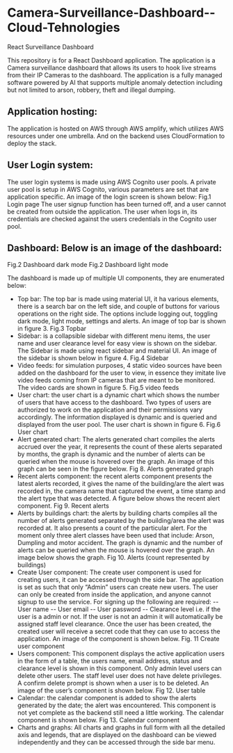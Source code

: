 # Camera-Surveillance-Dashboard--Cloud-Tehnologies
React Surveillance Dashboard


This repository is for a React Dashboard application. The application is a Camera surveillance dashboard that allows its users to hook live streams from their IP Cameras to the dashboard. The application is a fully managed software powered by AI that supports multiple anomaly detection including but not limited to arson, robbery, theft and illegal dumping.


## Application hosting:
The application is hosted on AWS through AWS amplify, which utilizes AWS resources under one umbrella. And on the backend uses CloudFormation to deploy the stack.
## User Login system:
The user login systems is made using AWS Cognito user pools. A private user pool is setup in AWS Cognito, various parameters are set that are application specific. An image of the login screen is shown below:
Fig.1 Login page
The user signup function has been turned off, and a user cannot be created from outside the application. The user when logs in, its credentials are checked against the users credentials in the Cognito user pool.
## Dashboard: Below is an image of the dashboard:
Fig.2 Dashboard dark mode
Fig.2 Dashboard light mode

The dashboard is made up of multiple UI components, they are enumerated below:
- Top bar: The top bar is made using material UI, it ha various elements, there is a search bar on the left side, and couple of buttons for various operations on the right side. The options include logging out, toggling dark mode, light mode, settings and alerts. An image of top bar is shown in figure 3.
Fig.3 Topbar
- Sidebar: is a collapsible sidebar with different menu items, the user name and user clearance level for easy view is shown on the sidebar. The Sidebar is made using react sidebar and material UI. An image of the sidebar is shown below in figure 4.
Fig.4 Sidebar
- Video feeds: for simulation purposes, 4 static video sources have been added on the dashboard for the user to view, in essence they imitate
live video feeds coming from IP cameras that are meant to be monitored. The video cards are shown in figure 5.
Fig.5 video feeds
- User chart: the user chart is a dynamic chart which shows the number of users that have access to the dashboard. Two types of users are authorized to work on the application and their permissions vary accordingly. The information displayed is dynamic and is queried and displayed from the user pool. The user chart is shown in figure 6.
Fig.6 User chart
- Alert generated chart: The alerts generated chart compiles the alerts accrued over the year, it represents the count of these alerts separated by months, the graph is dynamic and the number of alerts can be queried when the mouse is hovered over the graph. An image of this graph can be seen in the figure below.
Fig 8. Alerts generated graph
- Recent alerts component: the recent alerts component presents the latest alerts recorded, it gives the name of the building/are the alert was recorded in, the camera name that captured the event, a time stamp and the alert type that was detected. A figure below shows the recent alert component.
Fig 9. Recent alerts
- Alerts by buildings chart: the alerts by building charts compiles all the number of alerts generated separated by the building/area the alert was recorded at. It also presents a count of the particular alert. For the moment only three alert classes have been used that include: Arson, Dumpling and motor accident. The graph is dynamic and the number of alerts can be queried when the mouse is hovered over the graph. An image below shows the graph.
Fig 10. Alerts (count represented by buildings)
- Create User component: The create user component is used for creating users, it can be accessed through the side bar. The application is set as such that only “Admin” users can create new users. The user can only be created from inside the application, and anyone cannot signup to use the service. For signing up the following are required:
-- User name
-- User email
-- User password
-- Clearance level i.e. if the user is a admin or not.
If the user is not an admin it will automatically be assigned staff level clearance. Once the user has been created, the created user will receive a secret code that they can use to access the application. An image of the component is shown below.
Fig. 11 Create user component
- Users component: This component displays the active application users in the form of a table, the users name, email address, status and clearance level is shown in this component. Only admin level users
can delete other users. The staff level user does not have delete privileges. A confirm delete prompt is shown when a user is to be deleted. An image of the user’s component is shown below.
Fig 12. User table
- Calendar: the calendar component is added to show the alerts generated by the date; the alert was encountered. This component is not yet complete as the backend still need a little working. The calendar component is shown below.
Fig 13. Calendar component
- Charts and graphs: All charts and graphs in full form with all the detailed axis and legends, that are displayed on the dashboard can be viewed independently and they can be accessed through the side bar menu.

